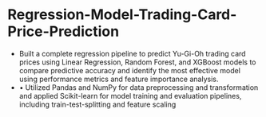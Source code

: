 # Regression-Model-Trading-Card-Price-Prediction
- Built a complete regression pipeline to predict Yu-Gi-Oh trading card prices using Linear Regression, Random Forest, and XGBoost models to compare predictive accuracy and identify the most effective model using performance metrics and feature importance analysis.
- •	Utilized Pandas and NumPy for data preprocessing and transformation and applied Scikit-learn for model training and evaluation pipelines, including train-test-splitting and feature scaling 
